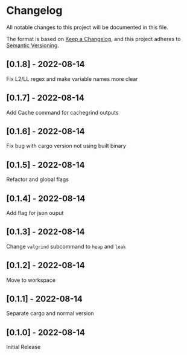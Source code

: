 # Changelog

All notable changes to this project will be documented in this file.

The format is based on [Keep a Changelog](https://keepachangelog.com/en/1.0.0/),
and this project adheres to [Semantic Versioning](https://semver.org/spec/v2.0.0.html).

## [0.1.8] - 2022-08-14
Fix L2/LL regex and make variable names more clear

## [0.1.7] - 2022-08-14
Add Cache command for cachegrind outputs

## [0.1.6] - 2022-08-14
Fix bug with cargo version not using built binary

## [0.1.5] - 2022-08-14
Refactor and global flags

## [0.1.4] - 2022-08-14
Add flag for json ouput

## [0.1.3] - 2022-08-14
Change `valgrind` subcommand to `heap` and `leak`

## [0.1.2] - 2022-08-14
Move to workspace

## [0.1.1] - 2022-08-14
Separate cargo and normal version

## [0.1.0] - 2022-08-14
Initial Release
